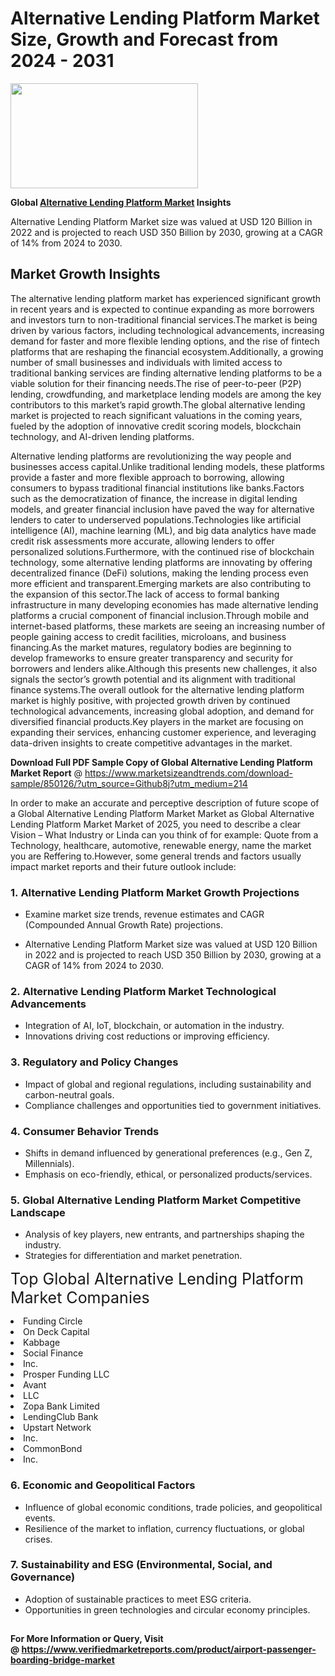 <H1>Alternative Lending Platform Market Size, Growth and Forecast from 2024 - 2031</H1><img class="aligncenter size-medium wp-image-584254" src="https://thirdeyenews.in/wp-content/uploads/2024/09/Global-Market-Research-300x168.jpeg" alt="" width="300" height="168" /><p><strong>Global&nbsp;<a href="https://www.marketsizeandtrends.com/download-sample/850126/?utm_source=Github8j?utm_medium=214">Alternative Lending Platform Market</a> Insights</strong></p><p>Alternative Lending Platform Market size was valued at USD 120 Billion in 2022 and is projected to reach USD 350 Billion by 2030, growing at a CAGR of 14% from 2024 to 2030.</p><p><h2>Market Growth Insights</h2> <p>The alternative lending platform market has experienced significant growth in recent years and is expected to continue expanding as more borrowers and investors turn to non-traditional financial services.The market is being driven by various factors, including technological advancements, increasing demand for faster and more flexible lending options, and the rise of fintech platforms that are reshaping the financial ecosystem.Additionally, a growing number of small businesses and individuals with limited access to traditional banking services are finding alternative lending platforms to be a viable solution for their financing needs.The rise of peer-to-peer (P2P) lending, crowdfunding, and marketplace lending models are among the key contributors to this market’s rapid growth.The global alternative lending market is projected to reach significant valuations in the coming years, fueled by the adoption of innovative credit scoring models, blockchain technology, and AI-driven lending platforms.</p> <p>Alternative lending platforms are revolutionizing the way people and businesses access capital.Unlike traditional lending models, these platforms provide a faster and more flexible approach to borrowing, allowing consumers to bypass traditional financial institutions like banks.Factors such as the democratization of finance, the increase in digital lending models, and greater financial inclusion have paved the way for alternative lenders to cater to underserved populations.Technologies like artificial intelligence (AI), machine learning (ML), and big data analytics have made credit risk assessments more accurate, allowing lenders to offer personalized solutions.Furthermore, with the continued rise of blockchain technology, some alternative lending platforms are innovating by offering decentralized finance (DeFi) solutions, making the lending process even more efficient and transparent.Emerging markets are also contributing to the expansion of this sector.The lack of access to formal banking infrastructure in many developing economies has made alternative lending platforms a crucial component of financial inclusion.Through mobile and internet-based platforms, these markets are seeing an increasing number of people gaining access to credit facilities, microloans, and business financing.As the market matures, regulatory bodies are beginning to develop frameworks to ensure greater transparency and security for borrowers and lenders alike.Although this presents new challenges, it also signals the sector’s growth potential and its alignment with traditional finance systems.The overall outlook for the alternative lending platform market is highly positive, with projected growth driven by continued technological advancements, increasing global adoption, and demand for diversified financial products.Key players in the market are focusing on expanding their services, enhancing customer experience, and leveraging data-driven insights to create competitive advantages in the market.<p><span class=""><strong>Download Full PDF Sample Copy of Global Alternative Lending Platform Market Report</strong> @ <a href="https://www.marketsizeandtrends.com/download-sample/850126/?utm_source=Github8j?utm_medium=214" target="_blank">https://www.marketsizeandtrends.com/download-sample/850126/?utm_source=Github8j?utm_medium=214</a></span></p><p>In order to make an accurate and perceptive description of future scope of a Global&nbsp;Alternative Lending Platform Market Market as Global&nbsp;Alternative Lending Platform Market Market of 2025, you need to describe a clear Vision &ndash; What Industry or Linda can you think of for example: Quote from a Technology, healthcare, automotive, renewable energy, name the market you are Reffering to.However, some general trends and factors usually impact market reports and their future outlook include:</p><h3>1.&nbsp;<strong>Alternative Lending Platform Market Growth Projections</strong></h3><ul><li>Examine market size trends, revenue estimates and CAGR (Compounded Annual Growth Rate) projections.</li><li><p>Alternative Lending Platform Market size was valued at USD 120 Billion in 2022 and is projected to reach USD 350 Billion by 2030, growing at a CAGR of 14% from 2024 to 2030.</p></li></ul><h3>2.&nbsp;<strong>Alternative Lending Platform Market Technological Advancements</strong></h3><ul><li>Integration of AI, IoT, blockchain, or automation in the industry.</li><li>Innovations driving cost reductions or improving efficiency.</li></ul><h3>3.&nbsp;<strong>Regulatory and Policy Changes</strong></h3><ul><li>Impact of global and regional regulations, including sustainability and carbon-neutral goals.</li><li>Compliance challenges and opportunities tied to government initiatives.</li></ul><h3>4.&nbsp;<strong>Consumer Behavior Trends</strong></h3><ul><li>Shifts in demand influenced by generational preferences (e.g., Gen Z, Millennials).</li><li>Emphasis on eco-friendly, ethical, or personalized products/services.</li></ul><h3>5.&nbsp;<strong>Global Alternative Lending Platform Market Competitive Landscape</strong></h3><ul><li>Analysis of key players, new entrants, and partnerships shaping the industry.</li><li>Strategies for differentiation and market penetration.</li></ul><p data-pm-slice="1 1 []"><span style="color: inherit; font-family: inherit; font-size: 25px;">Top Global Alternative Lending Platform Market Companies</span></p><div class="" data-test-id=""><p><li>Funding Circle</li><li> On Deck Capital</li><li> Kabbage</li><li> Social Finance</li><li> Inc.</li><li> Prosper Funding LLC</li><li> Avant</li><li> LLC</li><li> Zopa Bank Limited</li><li> LendingClub Bank</li><li> Upstart Network</li><li> Inc.</li><li> CommonBond</li><li> Inc.</li></p></div><h3>6.&nbsp;<strong>Economic and Geopolitical Factors</strong></h3><ul><li>Influence of global economic conditions, trade policies, and geopolitical events.</li><li>Resilience of the market to inflation, currency fluctuations, or global crises.</li></ul><h3>7.&nbsp;<strong>Sustainability and ESG (Environmental, Social, and Governance)</strong></h3><ul><li>Adoption of sustainable practices to meet ESG criteria.</li><li>Opportunities in green technologies and circular economy principles.</li></ul><h2><strong style="font-size: 14px;">For More Information or Query, Visit @&nbsp;</strong><a style="background-color: #ffffff; font-size: 14px;" href="https://www.marketsizeandtrends.com/report/alternative-lending-platform-market/" target="_blank">https://www.verifiedmarketreports.com/product/airport-passenger-boarding-bridge-market</a></h2>